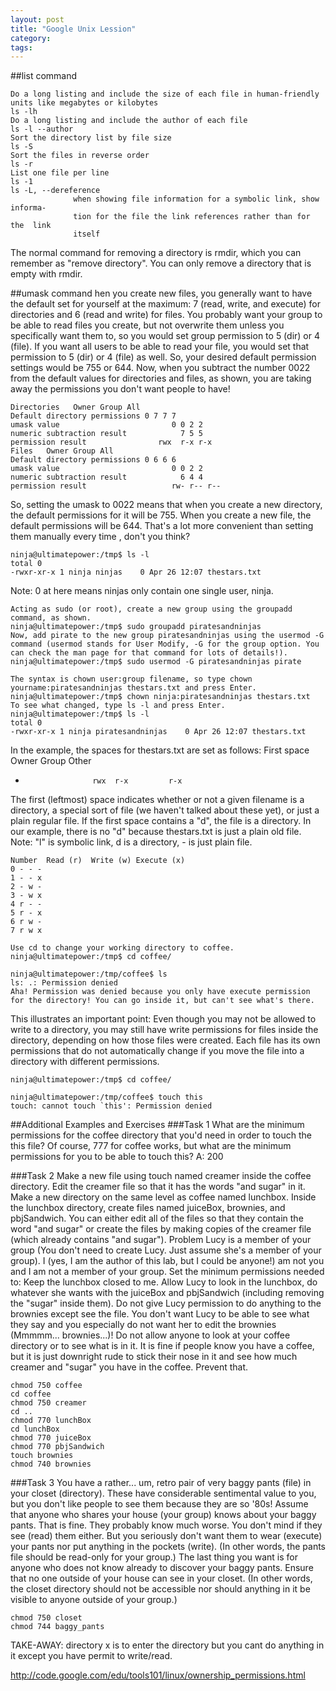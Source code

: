 ```yaml
---
layout: post
title: "Google Unix Lession"
category:
tags:
---
```

##list command
```
Do a long listing and include the size of each file in human-friendly units like megabytes or kilobytes
ls -lh
Do a long listing and include the author of each file
ls -l --author
Sort the directory list by file size
ls -S
Sort the files in reverse order
ls -r
List one file per line
ls -1
ls -L, --dereference
              when showing file information for a symbolic link, show informa-
              tion for the file the link references rather than for  the  link
              itself
```
The normal command for removing a directory is rmdir, which you can remember as "remove directory". You can only remove a directory that is empty with rmdir.

##umask command
hen you create new files, you generally want to have the default set for yourself at the maximum: 7 (read, write, and execute) for directories and 6 (read and write) for files. You probably want your group to be able to read files you create, but not overwrite them unless you specifically want them to, so you would set group permission to 5 (dir) or 4 (file). If you want all users to be able to read your file, you would set that permission to 5 (dir) or 4 (file) as well. So, your desired default permission settings would be 755 or 644.
Now, when you subtract the number 0022 from the default values for directories and files, as shown, you are taking away the permissions you don't want people to have!
```
Directories   Owner Group All
Default directory permissions 0 7 7 7
umask value                         0 0 2 2
numeric subtraction result            7 5 5
permission result                rwx  r-x r-x
Files   Owner Group All
Default directory permissions 0 6 6 6
umask value                         0 0 2 2
numeric subtraction result            6 4 4
permission result                   rw- r-- r--
```
So, setting the umask to 0022 means that when you create a new directory, the default permissions for it will be 755. When you create a new file, the default permissions will be 644. That's a lot more convenient than setting them manually every time , don't you think?


```
ninja@ultimatepower:/tmp$ ls -l
total 0
-rwxr-xr-x 1 ninja ninjas    0 Apr 26 12:07 thestars.txt
```
Note: 0 at here means ninjas only contain one single user, ninja.
```
Acting as sudo (or root), create a new group using the groupadd command, as shown.
ninja@ultimatepower:/tmp$ sudo groupadd piratesandninjas
Now, add pirate to the new group piratesandninjas using the usermod -G command (usermod stands for User Modify, -G for the group option. You can check the man page for that command for lots of details!).
ninja@ultimatepower:/tmp$ sudo usermod -G piratesandninjas pirate

The syntax is chown user:group filename, so type chown yourname:piratesandninjas thestars.txt and press Enter.
ninja@ultimatepower:/tmp$ chown ninja:piratesandninjas thestars.txt
To see what changed, type ls -l and press Enter.
ninja@ultimatepower:/tmp$ ls -l
total 0
-rwxr-xr-x 1 ninja piratesandninjas    0 Apr 26 12:07 thestars.txt
```

In the example, the spaces for thestars.txt are set as follows:
First space Owner Group Other
-                    rwx  r-x         r-x
The first (leftmost) space indicates whether or not a given filename is a directory, a special sort of file (we haven't talked about these yet), or just a plain regular file. If the first space contains a "d", the file is a directory. In our example, there is no "d" because thestars.txt is just a plain old file.
Note: "l" is symbolic link, d is a directory, - is just plain file.
```
Number  Read (r)  Write (w) Execute (x)
0 - - -
1 - - x
2 - w -
3 - w x
4 r - -
5 r - x
6 r w -
7 r w x
```


```
Use cd to change your working directory to coffee.
ninja@ultimatepower:/tmp$ cd coffee/

ninja@ultimatepower:/tmp/coffee$ ls
ls: .: Permission denied
Aha! Permission was denied because you only have execute permission for the directory! You can go inside it, but can't see what's there.
```
This illustrates an important point: Even though you may not be allowed to write to a directory, you may still have write permissions for files inside the directory, depending on how those files were created. Each file has its own permissions that do not automatically change if you move the file into a directory with different permissions.
```
ninja@ultimatepower:/tmp$ cd coffee/

ninja@ultimatepower:/tmp/coffee$ touch this
touch: cannot touch `this': Permission denied
```


##Additional Examples and Exercises
###Task 1
What are the minimum permissions for the coffee directory that you'd need in order to touch the this file? Of course, 777 for coffee works, but what are the minimum permissions for you to be able to touch this?
A: 200

###Task 2
Make a new file using touch named creamer inside the coffee directory. Edit the creamer file so that it has the words "and sugar" in it.
Make a new directory on the same level as coffee named lunchbox.
Inside the lunchbox directory, create files named juiceBox, brownies, and pbjSandwich. You can either edit all of the files so that they contain the word "and sugar" or create the files by making copies of the creamer file (which already contains "and sugar").
Problem
Lucy is a member of your group (You don't need to create Lucy. Just assume she's a member of your group). I (yes, I am the author of this lab, but I could be anyone!) am not you and I am not a member of your group.
Set the minimum permissions needed to:
Keep the lunchbox closed to me.
Allow Lucy to look in the lunchbox, do whatever she wants with the juiceBox and pbjSandwich (including removing the "sugar" inside them). Do not give Lucy permission to do anything to the brownies except see the file. You don't want Lucy to be able to see what they say and you especially do not want her to edit the brownies (Mmmmm... brownies...)!
Do not allow anyone to look at your coffee directory or to see what is in it. It is fine if people know you have a coffee, but it is just downright rude to stick their nose in it and see how much creamer and "sugar" you have in the coffee. Prevent that.
```
chmod 750 coffee
cd coffee
chmod 750 creamer
cd ..
chmod 770 lunchBox
cd lunchBox
chmod 770 juiceBox
chmod 770 pbjSandwich
touch brownies
chmod 740 brownies
```
###Task 3
You have a rather... um, retro pair of very baggy pants (file) in your closet (directory). These have considerable sentimental value to you, but you don't like people to see them because they are so '80s!
Assume that anyone who shares your house (your group) knows about your baggy pants. That is fine. They probably know much worse. You don't mind if they see (read) them either. But you seriously don't want them to wear (execute) your pants nor put anything in the pockets (write). (In other words, the pants file should be read-only for your group.)
The last thing you want is for anyone who does not know already to discover your baggy pants. Ensure that no one outside of your house can see in your closet. (In other words, the closet directory should not be accessible nor should anything in it be visible to anyone outside of your group.)
```
chmod 750 closet
chmod 744 baggy_pants
```

TAKE-AWAY: directory x is to enter the directory but you cant do anything in it except you have permit to write/read. 


http://code.google.com/edu/tools101/linux/ownership_permissions.html

